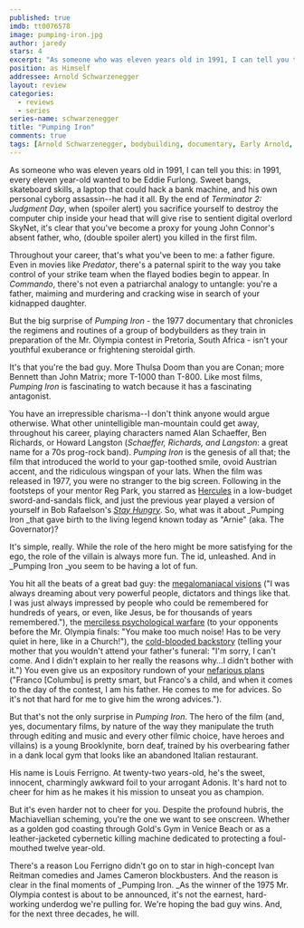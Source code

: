 ```yaml
---
published: true
imdb: tt0076578
image: pumping-iron.jpg
author: jaredy 
stars: 4
excerpt: "As someone who was eleven years old in 1991, I can tell you this: in 1991, every eleven year-old wanted to be Eddie Furlong. Sweet bangs, skateboard skills, a laptop that could hack a bank machine, and his own personal cyborg assassin&mdash;he had it all. By the end of <em>Terminator 2: Judgment Day</em>, when (spoiler alert) you sacrifice yourself to destroy the computer chip inside your head that will give rise to sentient digital overlord SkyNet, it&rsquo;s clear that you&rsquo;ve become a proxy for young John Connor&rsquo;s absent father, who, (double spoiler alert) you killed in the first film."
position: as Himself 
addressee: Arnold Schwarzenegger
layout: review
categories: 
  - reviews
  - series
series-name: schwarzenegger
title: "Pumping Iron"
comments: true
tags: [Arnold Schwarzenegger, bodybuilding, documentary, Early Arnold, First Film, Letters]
---
```

As someone who was eleven years old in 1991, I can tell you this: in 1991, every eleven year-old wanted to be Eddie Furlong. Sweet bangs, skateboard skills, a laptop that could hack a bank machine, and his own personal cyborg assassin--he had it all. By the end of _Terminator 2: Judgment Day_, when (spoiler alert) you sacrifice yourself to destroy the computer chip inside your head that will give rise to sentient digital overlord SkyNet, it's clear that you've become a proxy for young John Connor's absent father, who, (double spoiler alert) you killed in the first film. 

Throughout your career, that's what you've been to me: a father figure. Even in movies like _Predator_, there's a paternal spirit to the way you take control of your strike team when the flayed bodies begin to appear. In _Commando_, there's not even a patriarchal analogy to untangle: you're a father, maiming and murdering and cracking wise in search of your kidnapped daughter. 

But the big surprise of _Pumping Iron_ - the 1977 documentary that chronicles the regimens and routines of a group of bodybuilders as they train in preparation of the Mr. Olympia contest in Pretoria, South Africa - isn't your youthful exuberance or frightening steroidal girth. 

It's that you're the bad guy. More Thulsa Doom than you are Conan; more Bennett than John Matrix; more T-1000 than T-800. Like most films, _Pumping Iron_ is fascinating to watch because it has a fascinating antagonist. 

You have an irrepressible charisma--I don't think anyone would argue otherwise. What other unintelligible man-mountain could get away, throughout his career, playing characters named Alan Schaeffer, Ben Richards, or Howard Langston (_Schaeffer, Richards, and Langston_: a great name for a 70s prog-rock band). _Pumping Iron_ is the genesis of all that; the film that introduced the world to your gap-toothed smile, ovoid Austrian accent, and the ridiculous wingspan of your lats. When the film was released in 1977, you were no stranger to the big screen. Following in the footsteps of your mentor Reg Park, you starred as [Hercules][1] in a low-budget sword-and-sandals flick, and just the previous year played a version of yourself in Bob Rafaelson's [_Stay Hungry_][2]. So, what was it about _Pumping Iron _that gave birth to the living legend known today as "Arnie" (aka. The Governator)?

   [1]: /content/2012/11/6/hercules-in-new-york.html
   [2]: /content/2012/11/14/stay-hungry.html

It's simple, really. While the role of the hero might be more satisfying for the ego, the role of the villain is always more fun. The id, unleashed. And in _Pumping Iron _you seem to be having a lot of fun. 

You hit all the beats of a great bad guy: the [megalomaniacal visions][3] ("I was always dreaming about very powerful people, dictators and things like that. I was just always impressed by people who could be remembered for hundreds of years, or even, like Jesus, be for thousands of years remembered."), the [merciless psychological warfare][4] (to your opponents before the Mr. Olympia finals: "You make too much noise! Has to be very quiet in here, like in a Church!"), the [cold-blooded backstory][5] (telling your mother that you wouldn't attend your father's funeral: "I'm sorry, I can't come. And I didn't explain to her really the reasons why…I didn't bother with it.")  You even give us an expository rundown of your [nefarious plans][6] ("Franco [Columbu] is pretty smart, but Franco's a child, and when it comes to the day of the contest, I am his father. He comes to me for advices. So it's not that hard for me to give him the wrong advices."). 

   [3]: http://www.youtube.com/watch?v=0K8baGoSoR8
   [4]: http://www.youtube.com/watch?v=PNiJSR07w5w
   [5]: http://www.youtube.com/watch?v=KAIZPbHRuzU&feature=relmfu
   [6]: http://www.youtube.com/watch?v=9nHHky2ufDU

But that's not the only surprise in _Pumping Iron_. The hero of the film (and, yes, documentary films, by nature of the way they manipulate the truth through editing and music and every other filmic choice, have heroes and villains) is a young Brooklynite, born deaf, trained by his overbearing father in a dank local gym that looks like an abandoned Italian restaurant.

His name is Louis Ferrigno. At twenty-two years-old, he's the sweet, innocent, charmingly awkward foil to your arrogant Adonis. It's hard not to cheer for him as he makes it his mission to unseat you as champion. 

But it's even harder not to cheer for you. Despite the profound hubris, the Machiavellian scheming, you're the one we want to see onscreen. Whether as a golden god coasting through Gold's Gym in Venice Beach or as a leather-jacketed cybernetic killing machine dedicated to protecting a foul-mouthed twelve year-old.  

There's a reason Lou Ferrigno didn't go on to star in high-concept Ivan Reitman comedies and James Cameron blockbusters. And the reason is clear in the final moments of _Pumping Iron. _As the winner of the 1975 Mr. Olympia contest is about to be announced, it's not the earnest, hard-working underdog we're pulling for. We're hoping the bad guy wins. And, for the next three decades, he will.
